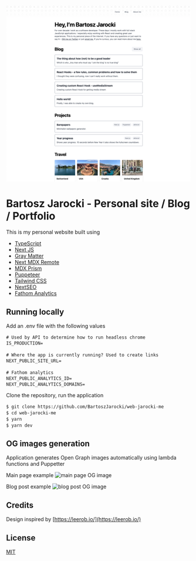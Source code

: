 ![website screenshot](screenshots/screenshot.png)

# Bartosz Jarocki - Personal site / Blog / Portfolio

This is my personal website built using

- [TypeScript](https://www.typescriptlang.org/)
- [Next JS](https://nextjs.org/)
- [Gray Matter](https://github.com/jonschlinkert/gray-matter)
- [Next MDX Remote](https://github.com/hashicorp/next-mdx-remote)
- [MDX Prism](https://github.com/j0lv3r4/mdx-prism)
- [Puppeteer](https://github.com/puppeteer/puppeteer)
- [Tailwind CSS](https://tailwindcss.com)
- [NextSEO](https://github.com/garmeeh/next-seo)
- [Fathom Analytics](https://usefathom.com/ref/Z9A64P)

## Running locally

Add an .env file with the following values

```env
# Used by API to determine how to run headless chrome
IS_PRODUCTION=

# Where the app is currently running? Used to create links
NEXT_PUBLIC_SITE_URL=

# Fathom analytics
NEXT_PUBLIC_ANALYTICS_ID=
NEXT_PUBLIC_ANALYTICS_DOMAINS=
```

Clone the repository, run the application

```bash
$ git clone https://github.com/BartoszJarocki/web-jarocki-me
$ cd web-jarocki-me
$ yarn
$ yarn dev
```

## OG images generation

Application generates Open Graph images automatically using lambda functions and Puppetter

Main page example
![main page OG image](https://jarocki.me/api/og?title=Bartosz%20Jarocki%20-%20Personal%20website)

Blog post example
![blog post OG image](https://jarocki.me/api/og?title=React%20Hooks%20-%20a%20few%20rules,%20common%20problems%20and%20how%20to%20solve%20them)

## Credits
Design inspired by [https://leerob.io/](https://leerob.io/)

## License

[MIT](https://choosealicense.com/licenses/mit/)
